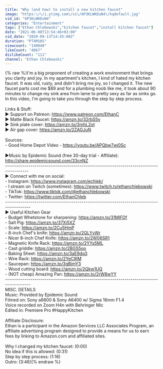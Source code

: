 ```yaml
---
title: "Why (and how) to install a new kitchen faucet"
image: "https:\/\/i.ytimg.com\/vi\/6P3KLWKDuN4\/hqdefault.jpg"
vid_id: "6P3KLWKDuN4"
categories: "Entertainment"
tags: ["Ethan Chlebowski","kitchen faucet","install kitchen faucet"]
date: "2021-06-08T13:54:46+03:00"
vid_date: "2020-09-13T14:45:00Z"
duration: "PT4M10S"
viewcount: "140840"
likeCount: "4067"
dislikeCount: "111"
channel: "Ethan Chlebowski"
---
```

{% raw %}I'm a big proponent of creating a work environment that brings you clarity and joy. In my apartment's kitchen, I kind of hated my kitchen faucet. It was old, rusty, and didn't bring me joy, so I changed it. The new faucet parts cost me $89 and for a plumbing noob like me, it took about 90 minutes to change my sink area from lame to pretty sexy as far as sinks go. In this video, I'm going to take you through the step by step process.<br /><br />Links &amp; Stuff:<br />► Support on Patreon: <a rel="nofollow" target="blank" href="https://www.patreon.com/EthanC">https://www.patreon.com/EthanC</a><br />► Matte Black Faucet: <a rel="nofollow" target="blank" href="https://amzn.to/32rbS5v">https://amzn.to/32rbS5v</a><br />► Sink plate cover: <a rel="nofollow" target="blank" href="https://amzn.to/3mhL2ot">https://amzn.to/3mhL2ot</a><br />► Air gap cover: <a rel="nofollow" target="blank" href="https://amzn.to/2ZAGJuN">https://amzn.to/2ZAGJuN</a><br /><br />Sources:<br /> - Good Home Depot Video - <a rel="nofollow" target="blank" href="https://youtu.be/APQbw7wi0Sc">https://youtu.be/APQbw7wi0Sc</a><br /><br />►Music by Epidemic Sound (free 30-day trial - Affiliate): <a rel="nofollow" target="blank" href="http://share.epidemicsound.com/33cnNZ">http://share.epidemicsound.com/33cnNZ</a><br />------------------------------------------------------------------------------------------<br />► Connect with me on social:<br /> - Instagram: <a rel="nofollow" target="blank" href="https://www.instagram.com/echleb/">https://www.instagram.com/echleb/</a><br /> - I stream on Twitch (sometimes): <a rel="nofollow" target="blank" href="https://www.twitch.tv/ethanchlebowski">https://www.twitch.tv/ethanchlebowski</a><br /> - TikTok: <a rel="nofollow" target="blank" href="https://www.tiktok.com/@ethanchlebowski">https://www.tiktok.com/@ethanchlebowski</a><br /> - Twitter: <a rel="nofollow" target="blank" href="https://twitter.com/EthanChleb">https://twitter.com/EthanChleb</a><br />-------------------------------------------------------------------------------------------<br />► Useful Kitchen Gear<br />  - Budget Whetstone for sharpening: <a rel="nofollow" target="blank" href="https://amzn.to/31MlFDf">https://amzn.to/31MlFDf</a><br />  - Salt Pig: <a rel="nofollow" target="blank" href="https://amzn.to/37Xi5XZ">https://amzn.to/37Xi5XZ</a><br />  - Scale: <a rel="nofollow" target="blank" href="https://amzn.to/2Cu5HmP">https://amzn.to/2Cu5HmP</a><br />  - 8-inch Chef's knife: <a rel="nofollow" target="blank" href="https://amzn.to/2QLYvWr">https://amzn.to/2QLYvWr</a><br />  - Nicer 8-inch Chef Knife: <a rel="nofollow" target="blank" href="https://amzn.to/2W06SR1">https://amzn.to/2W06SR1</a><br />  - Magnetic Knife Rack: <a rel="nofollow" target="blank" href="https://amzn.to/2YYs5ML">https://amzn.to/2YYs5ML</a><br />  - Cast griddle: <a rel="nofollow" target="blank" href="https://amzn.to/2BGS5oo">https://amzn.to/2BGS5oo</a><br />  - Baking Sheet: <a rel="nofollow" target="blank" href="https://amzn.to/3aE9dq3">https://amzn.to/3aE9dq3</a><br />  - Wire Rack: <a rel="nofollow" target="blank" href="https://amzn.to/2YeC9lM">https://amzn.to/2YeC9lM</a><br />  - Saucepan: <a rel="nofollow" target="blank" href="https://amzn.to/3gBjmY3">https://amzn.to/3gBjmY3</a><br />  - Wood cutting board: <a rel="nofollow" target="blank" href="https://amzn.to/2Qkw1UQ">https://amzn.to/2Qkw1UQ</a><br />  - (NOT cheap) Amazing Pan: <a rel="nofollow" target="blank" href="https://amzn.to/2rW8wYY">https://amzn.to/2rW8wYY</a><br />-------------------------------------------------------------------------------------------<br />MISC. DETAILS<br /> Music: Provided by Epidemic Sound<br /> Filmed on: Sony a6600 &amp; Sony A6400 w/ Sigma 16mm F1.4<br /> Voice recorded on Zoom H4n with Behringer Mic<br /> Edited in: Premiere Pro #HappyKitchen<br /><br />Affiliate Disclosure:<br />Ethan is a participant in the Amazon Services LLC Associates Program, an affiliate advertising program designed to provide a means for us to earn fees by linking to Amazon.com and affiliated sites.<br /><br />Why I changed my kitchen faucet: (0:00)<br />No idea if this is allowed: (0:31)<br />Step by step process: (1:16)<br />Outro: (3:46){% endraw %}
